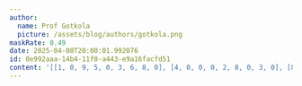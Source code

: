 ```yaml
---
author:
  name: Prof Gotkola
  picture: /assets/blog/authors/gotkola.png
maskRate: 0.49
date: 2025-04-08T20:00:01.992076
id: 0e992aaa-14b4-11f0-a443-e9a16facfd51
content: '[[1, 0, 9, 5, 0, 3, 6, 8, 0], [4, 0, 0, 0, 2, 8, 0, 3, 0], [8, 5, 3, 1, 6, 0, 0, 4, 9], [6, 7, 0, 0, 0, 2, 0, 0, 0], [0, 1, 2, 0, 0, 9, 0, 0, 0], [0, 9, 0, 3, 0, 0, 4, 0, 0], [0, 8, 0, 2, 9, 0, 0, 6, 4], [0, 0, 5, 6, 0, 4, 0, 9, 1], [9, 0, 0, 7, 0, 1, 5, 2, 8]]'
---
```

